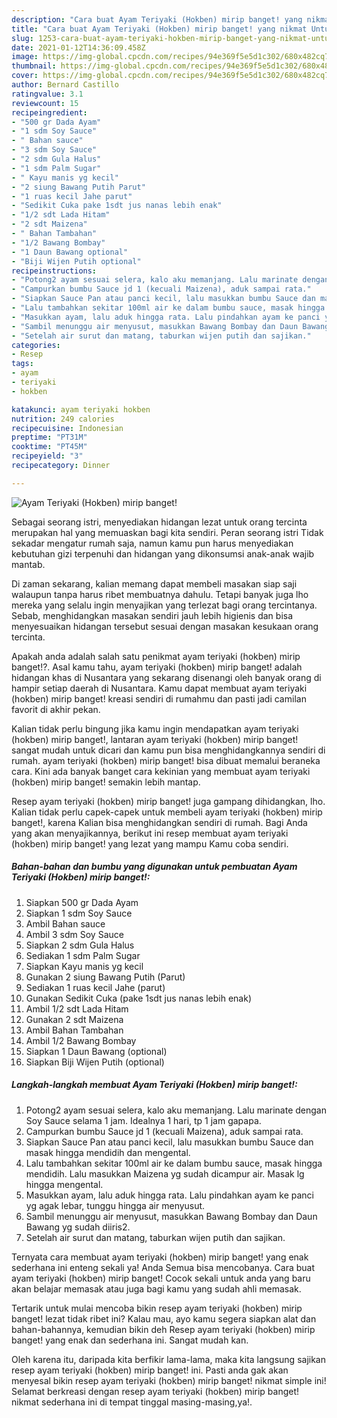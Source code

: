 ```yaml
---
description: "Cara buat Ayam Teriyaki (Hokben) mirip banget! yang nikmat Untuk Jualan"
title: "Cara buat Ayam Teriyaki (Hokben) mirip banget! yang nikmat Untuk Jualan"
slug: 1253-cara-buat-ayam-teriyaki-hokben-mirip-banget-yang-nikmat-untuk-jualan
date: 2021-01-12T14:36:09.458Z
image: https://img-global.cpcdn.com/recipes/94e369f5e5d1c302/680x482cq70/ayam-teriyaki-hokben-mirip-banget-foto-resep-utama.jpg
thumbnail: https://img-global.cpcdn.com/recipes/94e369f5e5d1c302/680x482cq70/ayam-teriyaki-hokben-mirip-banget-foto-resep-utama.jpg
cover: https://img-global.cpcdn.com/recipes/94e369f5e5d1c302/680x482cq70/ayam-teriyaki-hokben-mirip-banget-foto-resep-utama.jpg
author: Bernard Castillo
ratingvalue: 3.1
reviewcount: 15
recipeingredient:
- "500 gr Dada Ayam"
- "1 sdm Soy Sauce"
- " Bahan sauce"
- "3 sdm Soy Sauce"
- "2 sdm Gula Halus"
- "1 sdm Palm Sugar"
- " Kayu manis yg kecil"
- "2 siung Bawang Putih Parut"
- "1 ruas kecil Jahe parut"
- "Sedikit Cuka pake 1sdt jus nanas lebih enak"
- "1/2 sdt Lada Hitam"
- "2 sdt Maizena"
- " Bahan Tambahan"
- "1/2 Bawang Bombay"
- "1 Daun Bawang optional"
- "Biji Wijen Putih optional"
recipeinstructions:
- "Potong2 ayam sesuai selera, kalo aku memanjang. Lalu marinate dengan Soy Sauce selama 1 jam. Idealnya 1 hari, tp 1 jam gapapa."
- "Campurkan bumbu Sauce jd 1 (kecuali Maizena), aduk sampai rata."
- "Siapkan Sauce Pan atau panci kecil, lalu masukkan bumbu Sauce dan masak hingga mendidih dan mengental."
- "Lalu tambahkan sekitar 100ml air ke dalam bumbu sauce, masak hingga mendidih. Lalu masukkan Maizena yg sudah dicampur air. Masak lg hingga mengental."
- "Masukkan ayam, lalu aduk hingga rata. Lalu pindahkan ayam ke panci yg agak lebar, tunggu hingga air menyusut."
- "Sambil menunggu air menyusut, masukkan Bawang Bombay dan Daun Bawang yg sudah diiris2."
- "Setelah air surut dan matang, taburkan wijen putih dan sajikan."
categories:
- Resep
tags:
- ayam
- teriyaki
- hokben

katakunci: ayam teriyaki hokben 
nutrition: 249 calories
recipecuisine: Indonesian
preptime: "PT31M"
cooktime: "PT45M"
recipeyield: "3"
recipecategory: Dinner

---
```



![Ayam Teriyaki (Hokben) mirip banget!](https://img-global.cpcdn.com/recipes/94e369f5e5d1c302/680x482cq70/ayam-teriyaki-hokben-mirip-banget-foto-resep-utama.jpg)

Sebagai seorang istri, menyediakan hidangan lezat untuk orang tercinta merupakan hal yang memuaskan bagi kita sendiri. Peran seorang istri Tidak sekadar mengatur rumah saja, namun kamu pun harus menyediakan kebutuhan gizi terpenuhi dan hidangan yang dikonsumsi anak-anak wajib mantab.

Di zaman  sekarang, kalian memang dapat membeli masakan siap saji walaupun tanpa harus ribet membuatnya dahulu. Tetapi banyak juga lho mereka yang selalu ingin menyajikan yang terlezat bagi orang tercintanya. Sebab, menghidangkan masakan sendiri jauh lebih higienis dan bisa menyesuaikan hidangan tersebut sesuai dengan masakan kesukaan orang tercinta. 



Apakah anda adalah salah satu penikmat ayam teriyaki (hokben) mirip banget!?. Asal kamu tahu, ayam teriyaki (hokben) mirip banget! adalah hidangan khas di Nusantara yang sekarang disenangi oleh banyak orang di hampir setiap daerah di Nusantara. Kamu dapat membuat ayam teriyaki (hokben) mirip banget! kreasi sendiri di rumahmu dan pasti jadi camilan favorit di akhir pekan.

Kalian tidak perlu bingung jika kamu ingin mendapatkan ayam teriyaki (hokben) mirip banget!, lantaran ayam teriyaki (hokben) mirip banget! sangat mudah untuk dicari dan kamu pun bisa menghidangkannya sendiri di rumah. ayam teriyaki (hokben) mirip banget! bisa dibuat memalui beraneka cara. Kini ada banyak banget cara kekinian yang membuat ayam teriyaki (hokben) mirip banget! semakin lebih mantap.

Resep ayam teriyaki (hokben) mirip banget! juga gampang dihidangkan, lho. Kalian tidak perlu capek-capek untuk membeli ayam teriyaki (hokben) mirip banget!, karena Kalian bisa menghidangkan sendiri di rumah. Bagi Anda yang akan menyajikannya, berikut ini resep membuat ayam teriyaki (hokben) mirip banget! yang lezat yang mampu Kamu coba sendiri.

<!--inarticleads1-->

##### Bahan-bahan dan bumbu yang digunakan untuk pembuatan Ayam Teriyaki (Hokben) mirip banget!:

1. Siapkan 500 gr Dada Ayam
1. Siapkan 1 sdm Soy Sauce
1. Ambil  Bahan sauce
1. Ambil 3 sdm Soy Sauce
1. Siapkan 2 sdm Gula Halus
1. Sediakan 1 sdm Palm Sugar
1. Siapkan  Kayu manis yg kecil
1. Gunakan 2 siung Bawang Putih (Parut)
1. Sediakan 1 ruas kecil Jahe (parut)
1. Gunakan Sedikit Cuka (pake 1sdt jus nanas lebih enak)
1. Ambil 1/2 sdt Lada Hitam
1. Gunakan 2 sdt Maizena
1. Ambil  Bahan Tambahan
1. Ambil 1/2 Bawang Bombay
1. Siapkan 1 Daun Bawang (optional)
1. Siapkan Biji Wijen Putih (optional)




<!--inarticleads2-->

##### Langkah-langkah membuat Ayam Teriyaki (Hokben) mirip banget!:

1. Potong2 ayam sesuai selera, kalo aku memanjang. Lalu marinate dengan Soy Sauce selama 1 jam. Idealnya 1 hari, tp 1 jam gapapa.
1. Campurkan bumbu Sauce jd 1 (kecuali Maizena), aduk sampai rata.
1. Siapkan Sauce Pan atau panci kecil, lalu masukkan bumbu Sauce dan masak hingga mendidih dan mengental.
1. Lalu tambahkan sekitar 100ml air ke dalam bumbu sauce, masak hingga mendidih. Lalu masukkan Maizena yg sudah dicampur air. Masak lg hingga mengental.
1. Masukkan ayam, lalu aduk hingga rata. Lalu pindahkan ayam ke panci yg agak lebar, tunggu hingga air menyusut.
1. Sambil menunggu air menyusut, masukkan Bawang Bombay dan Daun Bawang yg sudah diiris2.
1. Setelah air surut dan matang, taburkan wijen putih dan sajikan.




Ternyata cara membuat ayam teriyaki (hokben) mirip banget! yang enak sederhana ini enteng sekali ya! Anda Semua bisa mencobanya. Cara buat ayam teriyaki (hokben) mirip banget! Cocok sekali untuk anda yang baru akan belajar memasak atau juga bagi kamu yang sudah ahli memasak.

Tertarik untuk mulai mencoba bikin resep ayam teriyaki (hokben) mirip banget! lezat tidak ribet ini? Kalau mau, ayo kamu segera siapkan alat dan bahan-bahannya, kemudian bikin deh Resep ayam teriyaki (hokben) mirip banget! yang enak dan sederhana ini. Sangat mudah kan. 

Oleh karena itu, daripada kita berfikir lama-lama, maka kita langsung sajikan resep ayam teriyaki (hokben) mirip banget! ini. Pasti anda gak akan menyesal bikin resep ayam teriyaki (hokben) mirip banget! nikmat simple ini! Selamat berkreasi dengan resep ayam teriyaki (hokben) mirip banget! nikmat sederhana ini di tempat tinggal masing-masing,ya!.

